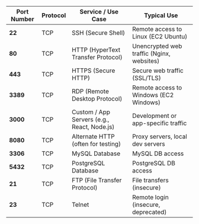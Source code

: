 | **Port Number** | **Protocol** | **Service / Use Case**                      | **Typical Use**                           |
| --------------- | ------------ | ------------------------------------------- | ----------------------------------------- |
| **22**          | TCP          | SSH (Secure Shell)                          | Remote access to Linux (EC2 Ubuntu)       |
| **80**          | TCP          | HTTP (HyperText Transfer Protocol)          | Unencrypted web traffic (Nginx, websites) |
| **443**         | TCP          | HTTPS (Secure HTTP)                         | Secure web traffic (SSL/TLS)              |
| **3389**        | TCP          | RDP (Remote Desktop Protocol)               | Remote access to Windows (EC2 Windows)    |
| **3000**        | TCP          | Custom / App Servers (e.g., React, Node.js) | Development or app-specific traffic       |
| **8080**        | TCP          | Alternate HTTP (often for testing)          | Proxy servers, local dev servers          |
| **3306**        | TCP          | MySQL Database                              | MySQL DB access                           |
| **5432**        | TCP          | PostgreSQL Database                         | PostgreSQL DB access                      |
| **21**          | TCP          | FTP (File Transfer Protocol)                | File transfers (insecure)                 |
| **23**          | TCP          | Telnet                                      | Remote login (insecure, deprecated)       |
